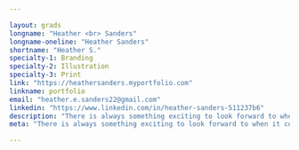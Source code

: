 ```yaml
---

layout: grads
longname: "Heather <br> Sanders"
longname-oneline: "Heather Sanders"
shortname: "Heather S."
specialty-1: Branding
specialty-2: Illustration
specialty-3: Print
link: "https://heathersanders.myportfolio.com"
linkname: portfolio
email: "heather.e.sanders22@gmail.com"
linkedin: "https://www.linkedin.com/in/heather-sanders-511237b6"
description: "There is always something exciting to look forward to when it comes to design. I can't wait to continue to do what I love."
meta: "There is always something exciting to look forward to when it comes to design. I can't wait to continue to do what I love."

---
```

